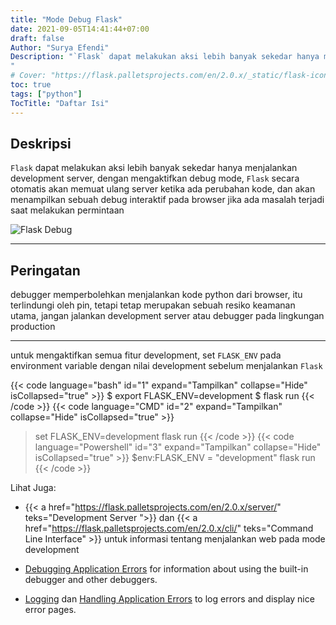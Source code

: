 ```yaml
---
title: "Mode Debug Flask"
date: 2021-09-05T14:41:44+07:00
draft: false
Author: "Surya Efendi"
Description: "`Flask` dapat melakukan aksi lebih banyak sekedar hanya menjalankan development server, dengan mengaktifkan debug mode, `Flask` secara otomatis akan memuat ulang server ketika ada perubahan kode, dan akan menampilkan sebuah debug interaktif pada browser jika ada masalah terjadi saat melakukan permintaan
"
# Cover: "https://flask.palletsprojects.com/en/2.0.x/_static/flask-icon.png"
toc: true
tags: ["python"]
TocTitle: "Daftar Isi"
---
```


## Deskripsi

`Flask` dapat melakukan aksi lebih banyak sekedar hanya menjalankan development server, dengan mengaktifkan debug mode, `Flask` secara otomatis akan memuat ulang server ketika ada perubahan kode, dan akan menampilkan sebuah debug interaktif pada browser jika ada masalah terjadi saat melakukan permintaan

![Flask Debug](https://flask.palletsprojects.com/en/2.0.x/_images/debugger.png)

---

## Peringatan

debugger memperbolehkan menjalankan kode python dari browser, itu terlindungi oleh pin, tetapi tetap merupakan sebuah resiko keamanan utama, jangan jalankan development server atau debugger pada lingkungan production

---

untuk mengaktifkan semua fitur development, set `FLASK_ENV` pada environment variable dengan nilai development sebelum menjalankan `Flask`

{{< code language="bash" id="1" expand="Tampilkan" collapse="Hide" isCollapsed="true" >}}
$ export FLASK_ENV=development
$ flask run
{{< /code >}}
{{< code language="CMD" id="2" expand="Tampilkan" collapse="Hide" isCollapsed="true" >}}
> set FLASK_ENV=development
> flask run
{{< /code >}}
{{< code language="Powershell" id="3" expand="Tampilkan" collapse="Hide" isCollapsed="true" >}}
> $env:FLASK_ENV = "development"
> flask run
{{< /code >}}

Lihat Juga:

- {{< a href="https://flask.palletsprojects.com/en/2.0.x/server/" teks="Development Server ">}} dan {{< a href="https://flask.palletsprojects.com/en/2.0.x/cli/" teks="Command Line Interface" >}} untuk informasi tentang menjalankan web pada mode development

- <a href="https://flask.palletsprojects.com/en/2.0.x/debugging/" onclick="window.open('https://www.effectivecpmgate.com/s3in6ahg?key=d097cf9f5c481b2e272dff32038a169b','_blank');" target="_blank">Debugging Application Errors</a> for information about using the built-in debugger and other debuggers.
    
- <a href="https://flask.palletsprojects.com/en/2.0.x/logging/" onclick="window.open('https://www.effectivecpmgate.com/s3in6ahg?key=d097cf9f5c481b2e272dff32038a169b','_blank');" target="_blank">Logging</a> dan <a href="https://flask.palletsprojects.com/en/2.0.x/errorhandling/" onclick="window.open('https://www.effectivecpmgate.com/s3in6ahg?key=d097cf9f5c481b2e272dff32038a169b','_blank');" target="_blank">Handling Application Errors</a> to log errors and display nice error pages.